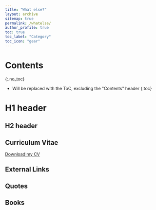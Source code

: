 ```yaml
---
title: "What else?"
layout: archive
sitemap: true
permalink: /whatelse/
author_profile: true
toc: true
toc_label: "Category"
toc_icon: "gear"
---
```


# Contents
{:.no_toc}

* Will be replaced with the ToC, excluding the "Contents" header
{:toc}

# H1 header

## H2 header

## Curriculum Vitae

[Download my CV](/assets/CV.pdf)


## External Links

## Quotes

## Books
